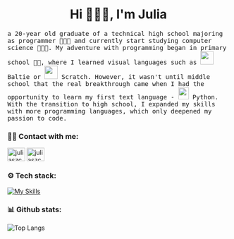 <h1 align="center">Hi 🙋🏼‍♀️, I'm Julia</h1>

<samp>a 20-year old graduate of a technical high school majoring as programmer 👩🏼‍🎓 and currently start studying computer science 👩🏼‍💻. My adventure with programming began in primary school 👧🏼, where I learned visual languages ​​such as <a href="https://sgpsys.com/en/"><img src="https://sgpsys.com/Images/baltie256.gif" height=30px width=30px/></a> Baltie or <a href="https://scratch.mit.edu/users/jula152003/"><img src="https://seeklogo.com/images/S/scratch-cat-logo-7F652C6253-seeklogo.com.png" height=30px width=30px/></a> Scratch. However, it wasn't until middle school that the real breakthrough came when I had the opportunity to learn my first text language - <a href="https://www.python.org/"><img src="https://upload.wikimedia.org/wikipedia/commons/thumb/c/c3/Python-logo-notext.svg/1869px-Python-logo-notext.svg.png" height=27px width=24px/></a> Python. With the transition to high school, I expanded my skills with more programming languages, which only deepened my passion to code.</samp>

<h3 align="left">🤝🏻 Contact with me: </h3>
<p align="left">
<a href="https://linkedin.com/in/juliaszczygieł" target="blank"><img align="center" src="https://raw.githubusercontent.com/rahuldkjain/github-profile-readme-generator/master/src/images/icons/Social/linked-in-alt.svg" alt="juliaszczygieł" height="30" width="40" /></a>
<a href="mailto:juliaszczygiel.kontakt@gmail.com" target="blank"><img align="center" src="https://upload.wikimedia.org/wikipedia/commons/thumb/7/7e/Gmail_icon_%282020%29.svg/2560px-Gmail_icon_%282020%29.svg.png" alt="juliaszczygieł" height="30" width="40" /></a>
</p>

<h3 align="left">⚙️ Tech stack: </h3>

[![My Skills](https://skillicons.dev/icons?i=html,css,js,react,angular,bootstrap,nodejs,mongodb,php,mysql,postman,py,cpp,raspberrypi,arduino,visualstudio,vscode,figma,git,github&perline=5)](https://skillicons.dev)

<h3 align="left">📊 Github stats: </h3>

![Top Langs](https://github-readme-stats.vercel.app/api/top-langs/?username=juliaszczygiel&layout=compact&hide=hack)
